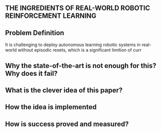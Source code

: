 
## THE INGREDIENTS OF REAL-WORLD ROBOTIC REINFORCEMENT LEARNING
## Problem Definition
It is challenging to deploy autonomous learning robotic systems in real-world without episodic resets, which is a significant limition of curr

## Why the state-of-the-art is not enough for this? Why does it fail?

## What is the clever idea of this paper?

## How the idea is implemented

##  How is success proved and measured?
